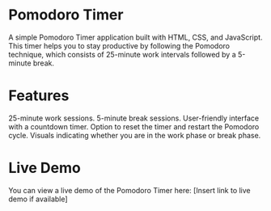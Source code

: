 # Pomodoro Timer
A simple Pomodoro Timer application built with HTML, CSS, and JavaScript. This timer helps you to stay productive by following the Pomodoro technique, which consists of 25-minute work intervals followed by a 5-minute break.

# Features
25-minute work sessions.
5-minute break sessions.
User-friendly interface with a countdown timer.
Option to reset the timer and restart the Pomodoro cycle.
Visuals indicating whether you are in the work phase or break phase.
# Live Demo
You can view a live demo of the Pomodoro Timer here: [Insert link to live demo if available]
